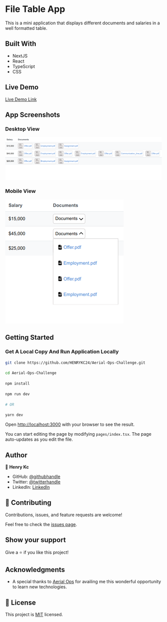 # File Table App
This is a mini application that displays different documents and salaries in a well formatted table.

## Built With

- NextJS
- React
- TypeScript
- CSS

## Live Demo

[Live Demo Link](https://henry-kc-salary-documents-app.herokuapp.com/)

## App Screenshots
### Desktop View
![screenshot](./desktop.png)

### Mobile View
![screenshot](./mobile.png)

## Getting Started
### Get A Local Copy And Run Application Locally
```bash
git clone https://github.com/HENRYKC24/Aerial-Ops-Challenge.git

cd Aerial-Ops-Challenge

npm install

npm run dev

# OR

yarn dev
```

Open [http://localhost:3000](http://localhost:3000) with your browser to see the result.

You can start editing the page by modifying `pages/index.tsx`. The page auto-updates as you edit the file.

## Author

👤 **Henry Kc**

- GitHub: [@githubhandle](https://github.com/henrykc24)
- Twitter: [@twitterhandle](https://twitter.com/henrykc24)
- LinkedIn: [LinkedIn](https://linkedin.com/in/henry-kc)


## 🤝 Contributing

Contributions, issues, and feature requests are welcome!

Feel free to check the [issues page](https://github.com/HENRYKC24/Aerial-Ops-Challenge/issues/).

## Show your support

Give a ⭐️ if you like this project!

## Acknowledgments
- A special thanks to [Aerial Ops](https://aerialops.io/) for availing me this wonderful opportunity to learn new technologies.

## 📝 License

This project is [MIT](./LICENSE) licensed.
